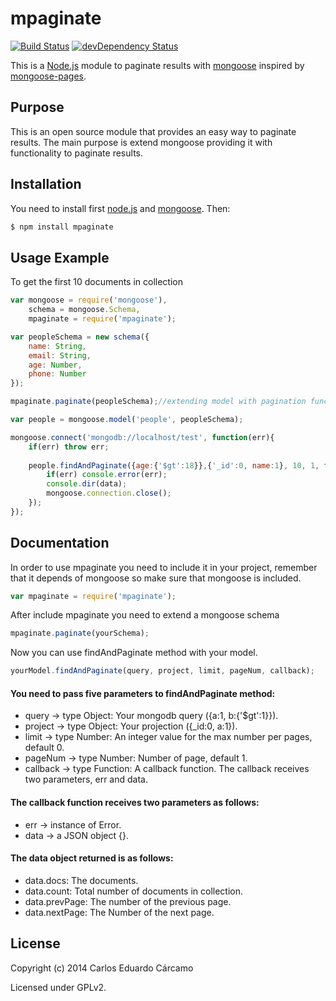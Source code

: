 mpaginate
=========
[![Build Status](https://travis-ci.org/carloscarcamo/mpaginate.svg?branch=master)](https://travis-ci.org/carloscarcamo/mpaginate)
[![devDependency Status](https://david-dm.org/carloscarcamo/mpaginate/dev-status.svg)](https://david-dm.org/carloscarcamo/mpaginate#info=devDependencies)

This is a [Node.js](http://nodejs.org) module to paginate results with [mongoose](https://github.com/learnboost/mongoose) inspired by [mongoose-pages](https://github.com/hacksparrow/mongoose-pages).

## Purpose ##

This is an open source module that provides an easy way to paginate results. The main purpose is extend mongoose providing it with functionality to paginate results.

## Installation ##
You need to install first [node.js](http://nodejs.org/) and [mongoose](https://github.com/learnboost/mongoose). Then:

```sh
$ npm install mpaginate
```

## Usage Example ##
To get the first 10 documents in collection

```javascript
var mongoose = require('mongoose'),
    schema = mongoose.Schema,
    mpaginate = require('mpaginate');

var peopleSchema = new schema({
    name: String,
    email: String,
    age: Number,
    phone: Number
});

mpaginate.paginate(peopleSchema);//extending model with pagination function

var people = mongoose.model('people', peopleSchema);

mongoose.connect('mongodb://localhost/test', function(err){
    if(err) throw err;
    
    people.findAndPaginate({age:{'$gt':18}},{'_id':0, name:1}, 10, 1, function(err, data){
        if(err) console.error(err);
        console.dir(data);
        mongoose.connection.close();
    });
});
```

## Documentation ##

In order to use mpaginate you need to include it in your project, remember that it depends of mongoose so make sure that mongoose is included.

```javascript
var mpaginate = require('mpaginate');
```

After include mpaginate you need to extend a mongoose schema

```javascript
mpaginate.paginate(yourSchema);
```

Now you can use findAndPaginate method with your model.

```javascript
yourModel.findAndPaginate(query, project, limit, pageNum, callback);
```

#### You need to pass five parameters to findAndPaginate method:
* query     ->  type Object: Your mongodb query ({a:1, b:{'$gt':1}}).
* project   ->  type Object: Your projection ({_id:0, a:1}).
* limit     ->  type Number: An integer value for the max number per pages, default 0.
* pageNum   ->  type Number: Number of page, default 1.
* callback  ->  type Function: A callback function. The callback receives two parameters, err and data.

#### The callback function receives two parameters as follows:
* err       -> instance of Error.
* data      -> a JSON object {}.
 
#### The data object returned is as follows:
* data.docs: The documents.
* data.count: Total number of documents in collection.
* data.prevPage: The number of the previous page.
* data.nextPage: The Number of the next page.


## License ##

Copyright (c) 2014 Carlos Eduardo Cárcamo

Licensed under GPLv2.
